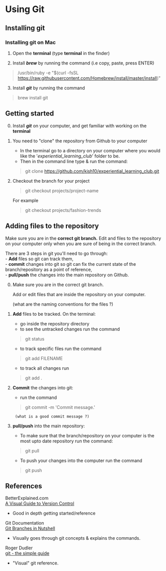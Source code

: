 # Using Git

## Installing git

### Installing git on Mac
1. Open the **terminal** (type **terminal** in the finder)

2. Install _**brew**_ by running the command (i.e copy, paste, press ENTER)
> /usr/bin/ruby -e "$(curl -fsSL https://raw.githubusercontent.com/Homebrew/install/master/install)"

3. Install _**git**_ by running the command
> brew install git

## Getting started

0. Install _**git**_ on your computer, and get familiar with working on the **terminal**

1. You need to "clone" the repository from Github to your computer

    - In the terminal go to a directory on your computer where you would like the '_experiential_learning_club_' folder to be.
    - Then in the command line type & run the command:
    > git clone https://github.com/kish10/experiential_learning_club.git

2. Checkout the branch for your project
    
    > git checkout projects/project-name

    For example
    > git checkout projects/fashion-trends

## Adding files to the repository

Make sure you are in the **correct git branch.** Edit and files to the repository on your computer only when you are sure of being in the correct branch.

There are 3 steps in git you'll need to go through:  
    - **Add** files so git can track them,   
    - **commit** changes into git so git can fix the current state of the branch/repository as a point of reference,  
    - **pull/push** the changes into the main repository on Github.

0. Make sure you are in the correct git branch.    
  
    Add or edit files that are inside the repository on your computer.
    
    (what are the naming conventions for the files ?)

1. **Add** files to be tracked. On the terminal: 
    - go inside the repository directory
    - to see the untracked changes run the command
    > git status
    - to track specific files run the command
    > git add FILENAME
    - to track all changes run
    > git add .

2. **Commit** the changes into git:
    - run the command 
    > git commit -m 'Commit message.'
    
        (what is a good commit message ?)

3. **pull/push** into the main repository:  
    - To make sure that the branch/repository on your computer is the most upto date repository run the command:
    > git pull
    - To push your changes into the computer run the command
    > git push


## References
BetterExplained.com  
[A Visual Guide to Version Control](https://betterexplained.com/articles/a-visual-guide-to-version-control/)  
- Good in depth getting started/reference

Git Documentation  
[Git Branches in Nutshell](https://git-scm.com/book/en/v2/Git-Branching-Branches-in-a-Nutshell)  
- Visually goes through git concepts & explains the commands.

Roger Dudler  
[git - the simple guide](https://rogerdudler.github.io/git-guide/)  
- "Visual" git reference.